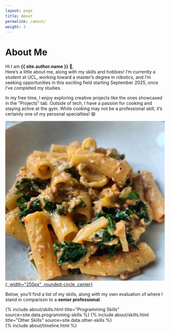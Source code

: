 ```yaml
---
layout: page
title: About
permalink: /about/
weight: 3
---
```


# **About Me**

Hi I am **{{ site.author.name }}** :wave:,<br>
Here’s a little about me, along with my skills and hobbies! I’m currently a student at UCL, working toward a master’s degree in robotics, and I’m seeking opportunities in this exciting field starting September 2025, once I’ve completed my studies.

In my free time, I enjoy exploring creative projects like the ones showcased in the "Projects" tab. Outside of tech, I have a passion for cooking and staying active at the gym. While cooking may not be a professional skill, it’s certainly one of my personal specialties! :smile:

[![Cooking](../Pictures/Pasta.jpeg){: width="250px" .rounded-circle .center}](https://www.instagram.com/will_terry_food/)

Below, you’ll find a list of my skills, along with my own evaluation of where I stand in comparison to a **senior professional**.

<div class="row">
{% include about/skills.html title="Programming Skills" source=site.data.programming-skills %}
{% include about/skills.html title="Other Skills" source=site.data.other-skills %}
</div>

<div class="row">
{% include about/timeline.html %}
</div>